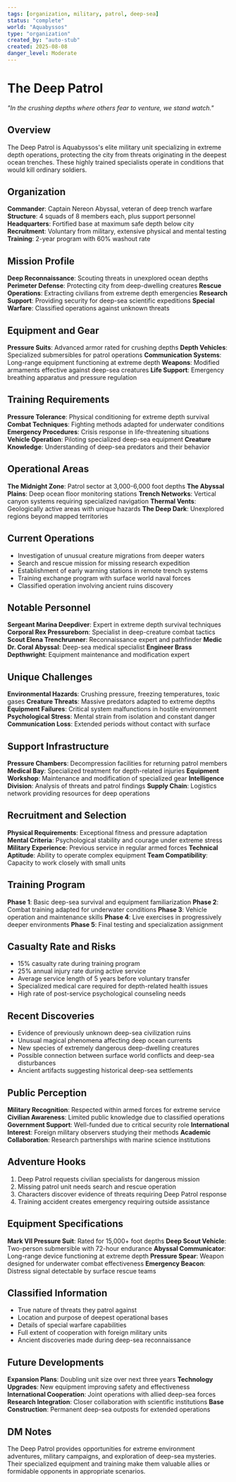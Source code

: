 ```yaml
---
tags: [organization, military, patrol, deep-sea]
status: "complete"
world: "Aquabyssos"
type: "organization"
created_by: "auto-stub"
created: 2025-08-08
danger_level: Moderate
---
```


# The Deep Patrol

*"In the crushing depths where others fear to venture, we stand watch."*

## Overview
The Deep Patrol is Aquabyssos's elite military unit specializing in extreme depth operations, protecting the city from threats originating in the deepest ocean trenches. These highly trained specialists operate in conditions that would kill ordinary soldiers.

## Organization
**Commander**: Captain Nereon Abyssal, veteran of deep trench warfare
**Structure**: 4 squads of 8 members each, plus support personnel
**Headquarters**: Fortified base at maximum safe depth below city
**Recruitment**: Voluntary from military, extensive physical and mental testing
**Training**: 2-year program with 60% washout rate

## Mission Profile
**Deep Reconnaissance**: Scouting threats in unexplored ocean depths
**Perimeter Defense**: Protecting city from deep-dwelling creatures
**Rescue Operations**: Extracting civilians from extreme depth emergencies
**Research Support**: Providing security for deep-sea scientific expeditions
**Special Warfare**: Classified operations against unknown threats

## Equipment and Gear
**Pressure Suits**: Advanced armor rated for crushing depths
**Depth Vehicles**: Specialized submersibles for patrol operations
**Communication Systems**: Long-range equipment functioning at extreme depth
**Weapons**: Modified armaments effective against deep-sea creatures
**Life Support**: Emergency breathing apparatus and pressure regulation

## Training Requirements
**Pressure Tolerance**: Physical conditioning for extreme depth survival
**Combat Techniques**: Fighting methods adapted for underwater conditions
**Emergency Procedures**: Crisis response in life-threatening situations
**Vehicle Operation**: Piloting specialized deep-sea equipment
**Creature Knowledge**: Understanding of deep-sea predators and their behavior

## Operational Areas
**The Midnight Zone**: Patrol sector at 3,000-6,000 foot depths
**The Abyssal Plains**: Deep ocean floor monitoring stations
**Trench Networks**: Vertical canyon systems requiring specialized navigation
**Thermal Vents**: Geologically active areas with unique hazards
**The Deep Dark**: Unexplored regions beyond mapped territories

## Current Operations
- Investigation of unusual creature migrations from deeper waters
 - Search and rescue mission for missing research expedition
- Establishment of early warning stations in remote trench systems
- Training exchange program with surface world naval forces
- Classified operation involving ancient ruins discovery

## Notable Personnel
**Sergeant Marina Deepdiver**: Expert in extreme depth survival techniques
**Corporal Rex Pressureborn**: Specialist in deep-creature combat tactics
**Scout Elena Trenchrunner**: Reconnaissance expert and pathfinder
**Medic Dr. Coral Abyssal**: Deep-sea medical specialist
**Engineer Brass Depthwright**: Equipment maintenance and modification expert

## Unique Challenges
**Environmental Hazards**: Crushing pressure, freezing temperatures, toxic gases
**Creature Threats**: Massive predators adapted to extreme depths
**Equipment Failures**: Critical system malfunctions in hostile environment
**Psychological Stress**: Mental strain from isolation and constant danger
**Communication Loss**: Extended periods without contact with surface

## Support Infrastructure
**Pressure Chambers**: Decompression facilities for returning patrol members
**Medical Bay**: Specialized treatment for depth-related injuries
**Equipment Workshop**: Maintenance and modification of specialized gear
**Intelligence Division**: Analysis of threats and patrol findings
**Supply Chain**: Logistics network providing resources for deep operations

## Recruitment and Selection
**Physical Requirements**: Exceptional fitness and pressure adaptation
**Mental Criteria**: Psychological stability and courage under extreme stress
**Military Experience**: Previous service in regular armed forces
**Technical Aptitude**: Ability to operate complex equipment
**Team Compatibility**: Capacity to work closely with small units

## Training Program
**Phase 1**: Basic deep-sea survival and equipment familiarization
**Phase 2**: Combat training adapted for underwater conditions
**Phase 3**: Vehicle operation and maintenance skills
**Phase 4**: Live exercises in progressively deeper environments
**Phase 5**: Final testing and specialization assignment

## Casualty Rate and Risks
- 15% casualty rate during training program
 - 25% annual injury rate during active service
- Average service length of 5 years before voluntary transfer
- Specialized medical care required for depth-related health issues
- High rate of post-service psychological counseling needs

## Recent Discoveries
- Evidence of previously unknown deep-sea civilization ruins
 - Unusual magical phenomena affecting deep ocean currents
- New species of extremely dangerous deep-dwelling creatures
- Possible connection between surface world conflicts and deep-sea disturbances
- Ancient artifacts suggesting historical deep-sea settlements

## Public Perception
**Military Recognition**: Respected within armed forces for extreme service
**Civilian Awareness**: Limited public knowledge due to classified operations
**Government Support**: Well-funded due to critical security role
**International Interest**: Foreign military observers studying their methods
**Academic Collaboration**: Research partnerships with marine science institutions

## Adventure Hooks
1. Deep Patrol requests civilian specialists for dangerous mission
2. Missing patrol unit needs search and rescue operation
3. Characters discover evidence of threats requiring Deep Patrol response
4. Training accident creates emergency requiring outside assistance

## Equipment Specifications
**Mark VII Pressure Suit**: Rated for 15,000+ foot depths
**Deep Scout Vehicle**: Two-person submersible with 72-hour endurance
**Abyssal Communicator**: Long-range device functioning at extreme depth
**Pressure Spear**: Weapon designed for underwater combat effectiveness
**Emergency Beacon**: Distress signal detectable by surface rescue teams

## Classified Information
- True nature of threats they patrol against
 - Location and purpose of deepest operational bases
- Details of special warfare capabilities
- Full extent of cooperation with foreign military units
- Ancient discoveries made during deep-sea reconnaissance

## Future Developments
**Expansion Plans**: Doubling unit size over next three years
**Technology Upgrades**: New equipment improving safety and effectiveness
**International Cooperation**: Joint operations with allied deep-sea forces
**Research Integration**: Closer collaboration with scientific institutions
**Base Construction**: Permanent deep-sea outposts for extended operations

## DM Notes
The Deep Patrol provides opportunities for extreme environment adventures, military campaigns, and exploration of deep-sea mysteries. Their specialized equipment and training make them valuable allies or formidable opponents in appropriate scenarios.